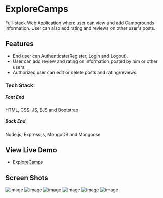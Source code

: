 # ExploreCamps
Full-stack Web Application where user can view and add Campgrounds information. User can also add rating and reviews on other user's posts.

## Features
* End user can Authenticate(Register, Login and Logout).
* User can add review and rating on information posted by him or other users.
* Authorized user can edit or delete posts and rating/reviews.

### Tech Stack: 
##### Font End
HTML, CSS, JS, EJS and Bootstrap

##### Back End
Node.js, Express.js, MongoDB and Mongoose

## View Live Demo
* [ExploreCamps](https://protected-dusk-63517.herokuapp.com/)

## Screen Shots
![image](https://user-images.githubusercontent.com/45028951/113508361-3817f480-956d-11eb-8754-9dfd382d2ab7.png)
![image](https://user-images.githubusercontent.com/45028951/113508405-744b5500-956d-11eb-95eb-3dba8cfec0f1.png)
![image](https://user-images.githubusercontent.com/45028951/113508453-bd030e00-956d-11eb-9aa6-616a9f4b27ac.png)
![image](https://user-images.githubusercontent.com/45028951/113508718-220b3380-956f-11eb-8040-a933619ade12.png)
![image](https://user-images.githubusercontent.com/45028951/113508735-40712f00-956f-11eb-8ef5-f04fa6cc330b.png)
![image](https://user-images.githubusercontent.com/45028951/113508835-e6bd3480-956f-11eb-9251-fe522a0f4a11.png)




